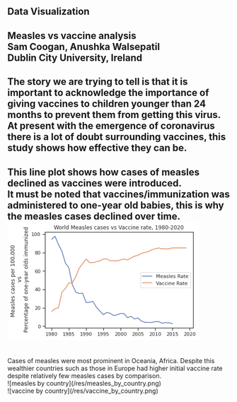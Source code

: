 ## Data Visualization 

Measles vs vaccine analysis <br>
Sam Coogan, Anushka Walsepatil <br>
Dublin City University, Ireland <br>
---
The story we are trying to tell is that it is important to acknowledge the importance of giving vaccines to children younger than 24 months to prevent them from getting this virus. At present with the emergence of coronavirus there is a lot of doubt surrounding vaccines, this study shows how effective they can be.
---
This line plot shows how cases of measles declined as vaccines were introduced. <br>
It must be noted that vaccines/immunization was administered to one-year old babies, this is why the measles cases declined over time. <br>
![mealsles vs vaccines](/res/world_measles_vs_vaccine.png)
---
<br>
Cases of measles were most prominent in Oceania, Africa. Despite this wealthier countries such as those in Europe had higher initial vaccine rate despite relatively few measles cases by comparison. <br> 
![measles by country](/res/measles_by_country.png)
<br>
![vaccine by country](/res/vaccine_by_country.png)



